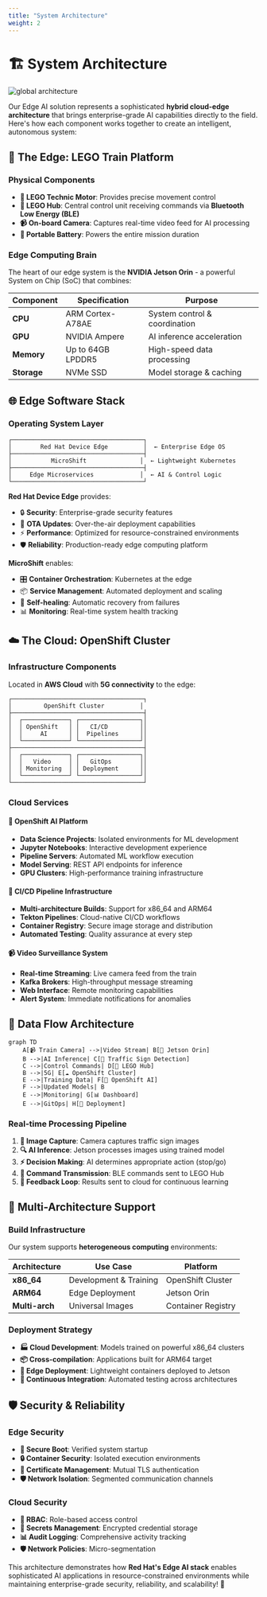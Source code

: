 ```yaml
---
title: "System Architecture"
weight: 2
---
```


# 🏗️ System Architecture

![global architecture](/images/architecture-global.png)

Our Edge AI solution represents a sophisticated **hybrid cloud-edge architecture** that brings enterprise-grade AI capabilities directly to the field. Here's how each component works together to create an intelligent, autonomous system:

## 🚂 The Edge: LEGO Train Platform

### Physical Components
- **🔧 LEGO Technic Motor**: Provides precise movement control
- **🧠 LEGO Hub**: Central control unit receiving commands via **Bluetooth Low Energy (BLE)**
- **📹 On-board Camera**: Captures real-time video feed for AI processing
- **🔋 Portable Battery**: Powers the entire mission duration

### Edge Computing Brain
The heart of our edge system is the **NVIDIA Jetson Orin** - a powerful System on Chip (SoC) that combines:

| Component | Specification | Purpose |
|-----------|---------------|---------|
| **CPU** | ARM Cortex-A78AE | System control & coordination |
| **GPU** | NVIDIA Ampere | AI inference acceleration |
| **Memory** | Up to 64GB LPDDR5 | High-speed data processing |
| **Storage** | NVMe SSD | Model storage & caching |

## 🌐 Edge Software Stack

### Operating System Layer
```
┌─────────────────────────────────────┐
│        Red Hat Device Edge          │  ← Enterprise Edge OS
├─────────────────────────────────────┤
│           MicroShift               │  ← Lightweight Kubernetes
├─────────────────────────────────────┤
│     Edge Microservices             │  ← AI & Control Logic
└─────────────────────────────────────┘
```

**Red Hat Device Edge** provides:
- 🔒 **Security**: Enterprise-grade security features
- 🔄 **OTA Updates**: Over-the-air deployment capabilities
- ⚡ **Performance**: Optimized for resource-constrained environments
- 🛡️ **Reliability**: Production-ready edge computing platform

**MicroShift** enables:
- 🎛️ **Container Orchestration**: Kubernetes at the edge
- 📦 **Service Management**: Automated deployment and scaling
- 🔄 **Self-healing**: Automatic recovery from failures
- 📊 **Monitoring**: Real-time system health tracking

## ☁️ The Cloud: OpenShift Cluster

### Infrastructure Components
Located in **AWS Cloud** with **5G connectivity** to the edge:

```
┌─────────────────────────────────────┐
│         OpenShift Cluster          │
├─────────────────────────────────────┤
│  ┌─────────────┐ ┌─────────────────┐│
│  │ OpenShift   │ │   CI/CD         ││
│  │     AI      │ │  Pipelines      ││
│  └─────────────┘ └─────────────────┘│
├─────────────────────────────────────┤
│  ┌─────────────┐ ┌─────────────────┐│
│  │   Video     │ │   GitOps        ││
│  │ Monitoring  │ │ Deployment      ││
│  └─────────────┘ └─────────────────┘│
└─────────────────────────────────────┘
```

### Cloud Services

#### 🤖 OpenShift AI Platform
- **Data Science Projects**: Isolated environments for ML development
- **Jupyter Notebooks**: Interactive development experience
- **Pipeline Servers**: Automated ML workflow execution
- **Model Serving**: REST API endpoints for inference
- **GPU Clusters**: High-performance training infrastructure

#### 🔄 CI/CD Pipeline Infrastructure
- **Multi-architecture Builds**: Support for x86_64 and ARM64
- **Tekton Pipelines**: Cloud-native CI/CD workflows
- **Container Registry**: Secure image storage and distribution
- **Automated Testing**: Quality assurance at every step

#### 📹 Video Surveillance System
- **Real-time Streaming**: Live camera feed from the train
- **Kafka Brokers**: High-throughput message streaming
- **Web Interface**: Remote monitoring capabilities
- **Alert System**: Immediate notifications for anomalies

## 🔄 Data Flow Architecture

```mermaid
graph TD
    A[📹 Train Camera] -->|Video Stream| B[🧠 Jetson Orin]
    B -->|AI Inference| C[🚦 Traffic Sign Detection]
    C -->|Control Commands| D[🔧 LEGO Hub]
    B -->|5G| E[☁️ OpenShift Cluster]
    E -->|Training Data| F[🤖 OpenShift AI]
    F -->|Updated Models| B
    E -->|Monitoring| G[📊 Dashboard]
    E -->|GitOps| H[🚀 Deployment]
```

### Real-time Processing Pipeline
1. **📸 Image Capture**: Camera captures traffic sign images
2. **🔍 AI Inference**: Jetson processes images using trained model
3. **⚡ Decision Making**: AI determines appropriate action (stop/go)
4. **📡 Command Transmission**: BLE commands sent to LEGO Hub
5. **🔄 Feedback Loop**: Results sent to cloud for continuous learning

## 🏢 Multi-Architecture Support

### Build Infrastructure
Our system supports **heterogeneous computing** environments:

| Architecture | Use Case | Platform |
|-------------|----------|----------|
| **x86_64** | Development & Training | OpenShift Cluster |
| **ARM64** | Edge Deployment | Jetson Orin |
| **Multi-arch** | Universal Images | Container Registry |

### Deployment Strategy
- **🏭 Cloud Development**: Models trained on powerful x86_64 clusters
- **📦 Cross-compilation**: Applications built for ARM64 target
- **🚀 Edge Deployment**: Lightweight containers deployed to Jetson
- **🔄 Continuous Integration**: Automated testing across architectures

## 🛡️ Security & Reliability

### Edge Security
- **🔐 Secure Boot**: Verified system startup
- **🔒 Container Security**: Isolated execution environments
- **📜 Certificate Management**: Mutual TLS authentication
- **🛡️ Network Isolation**: Segmented communication channels

### Cloud Security
- **🔑 RBAC**: Role-based access control
- **🔐 Secrets Management**: Encrypted credential storage
- **📊 Audit Logging**: Comprehensive activity tracking
- **🛡️ Network Policies**: Micro-segmentation

This architecture demonstrates how **Red Hat's Edge AI stack** enables sophisticated AI applications in resource-constrained environments while maintaining enterprise-grade security, reliability, and scalability! 🚀